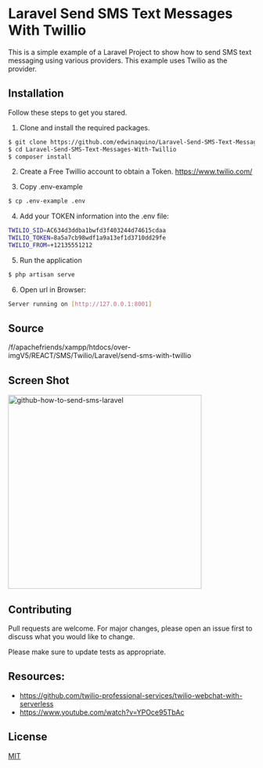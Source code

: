# Laravel Send SMS Text Messages With Twillio

This is a simple example of a Laravel Project to show how to send SMS text messaging using various providers. This example uses Twilio as the provider.

## Installation

Follow these steps to get you stared.

1. Clone and install the required packages.
```bash
$ git clone https://github.com/edwinaquino/Laravel-Send-SMS-Text-Messages-With-Twillio.git
$ cd Laravel-Send-SMS-Text-Messages-With-Twillio
$ composer install
```
2. Create a Free Twillio account to obtain a Token. https://www.twilio.com/

3. Copy .env-example

```bash
$ cp .env-example .env
```
4. Add your TOKEN information into the .env file:
```bash
TWILIO_SID=AC634d3ddba1bwfd3f403244d74615cdaa
TWILIO_TOKEN=8a5a7cb98wdf1a9a13ef1d3710dd29fe
TWILIO_FROM=+12135551212
```
5. Run the application
```bash
$ php artisan serve
```
6. Open url in Browser:
```bash
Server running on [http://127.0.0.1:8001]
```
## Source
/f/apachefriends/xampp/htdocs/over-imgV5/REACT/SMS/Twilio/Laravel/send-sms-with-twillio

## Screen Shot
<img width="395" alt="github-how-to-send-sms-laravel" src="https://github.com/edwinaquino/Laravel-Send-SMS-Text-Messages-With-Twillio/assets/30946443/6150ca30-5d67-40af-b731-ed4d13951367"></img>

## Contributing

Pull requests are welcome. For major changes, please open an issue first
to discuss what you would like to change.

Please make sure to update tests as appropriate.

## Resources:
* https://github.com/twilio-professional-services/twilio-webchat-with-serverless
* https://www.youtube.com/watch?v=YPOce95TbAc

## License

[MIT](https://choosealicense.com/licenses/mit/)
